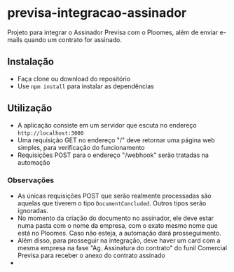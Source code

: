 # previsa-integracao-assinador

Projeto para integrar o Assinador Previsa com o Ploomes, além de enviar e-mails quando um contrato for assinado.

## Instalação
- Faça clone ou download do repositório
- Use `npm install` para instalar as dependências

## Utilização
- A aplicação consiste em um servidor que escuta no endereço `http://localhost:3000` 
- Uma requisição GET no endereço "/" deve retornar uma página web simples, para verificação do funcionamento
- Requisições POST para o endereço "/webhook" serão tratadas na automação

### Observações
- As únicas requisições POST que serão realmente processadas são aquelas que tiverem o tipo `DocumentConcluded`. Outros tipos serão ignoradas.
- No momento da criação do documento no assinador, ele deve estar numa pasta com o nome da empresa, com o exato mesmo nome que está no Ploomes. Caso não esteja, a automação dará prosseguimento.
- Além disso, para prosseguir na integração, deve haver um card com a mesma empresa na fase "Ag. Assinatura do contrato" do funil Comercial Previsa para receber o anexo do contrato assinado
- 

